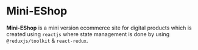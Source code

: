 # Mini-EShop

__Mini-EShop__ is a mini version ecommerce site for digital products which is created using `reactjs` where state management is done by using `@reduxjs/toolkit` & `react-redux`. 
